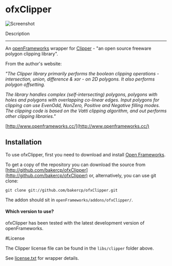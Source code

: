 ofxClipper
==========

![Screenshot](https://github.com/bakercp/ofxClipper/raw/master/screen.png)

Description

-----------

An [openFrameworks](http://www.openframeworks.cc/) wrapper for [Clipper](http://www.angusj.com/delphi/clipper.php) - "an open source freeware polygon clipping library".

From the author's website:

_"The Clipper library primarily performs the boolean clipping operations - intersection, union, difference & xor - on 2D polygons. It also performs polygon offsetting._

_The library handles complex (self-intersecting) polygons, polygons with holes and polygons with overlapping co-linear edges._
_Input polygons for clipping can use EvenOdd, NonZero, Positive and Negative filling modes._
_The clipping code is based on the Vatti clipping algorithm, and out performs other clipping libraries."_

[http://www.openframeworks.cc/](http://www.openframeworks.cc/)

Installation
------------

To use ofxClipper, first you need to download and install [Open Frameworks](https://github.com/openframeworks/openFrameworks).

To get a copy of the repository you can download the source from [http://github.com/bakercp/ofxClipper](http://github.com/bakercp/ofxClipper) or, alternatively, you can use git clone:

```
git clone git://github.com/bakercp/ofxClipper.git
```

The addon should sit in `openFrameworks/addons/ofxClipper/`.

#### Which version to use?

ofxClipper has been tested with the latest development version of openFrameworks.


#License

The Clipper license file can be found in the `libs/clipper` folder above.

See [license.txt](https://github.com/bakercp/ofxClipper/raw/master/license.txt) for wrapper details.
